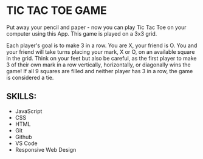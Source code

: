 # TIC TAC TOE GAME
Put away your pencil and paper - now you can play Tic Tac Toe on your computer using this App. This game is played on a 3x3 grid.

Each player's goal is to make 3 in a row. You are X, your friend is O. You and your friend will take turns placing your mark, X or O, on an available square in the grid. Think on your feet but also be careful, as the first player to make
3 of their own mark in a row vertically, horizontally, or diagonally wins the game! If all 9 squares are filled and neither player has 3 in a row, the game is considered a tie.

## SKILLS: 
- JavaScript 
- CSS
- HTML
- Git
- Github
- VS Code
- Responsive Web Design